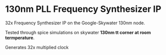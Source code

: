 # 130nm PLL Frequency Synthesizer IP

32x Frequency Synthesizer IP on the Google-Skywater 130nm node.

Tested through spice simulations on skywater **130nm tt corner at room termperature**.

Generates 32x multiplied clock
